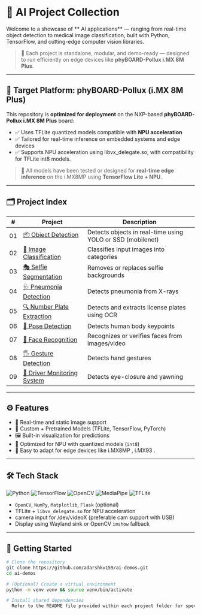 # 🤖 AI Project Collection

Welcome to a showcase of ** AI applications** — ranging from real-time object detection to medical image classification, built with Python, TensorFlow, and cutting-edge computer vision libraries.  

> 🚀 Each project is standalone, modular, and demo-ready — designed to run efficiently on edge devices like **phyBOARD-Pollux i.MX 8M Plus**.

---

## 🧭 Target Platform: phyBOARD-Pollux (i.MX 8M Plus)

This repository is **optimized for deployment** on the NXP-based **phyBOARD-Pollux i.MX 8M Plus** board:

- ✅ Uses TFLite quantized models compatible with **NPU acceleration**
- ✅ Tailored for real-time inference on embedded systems and edge devices
- ✅ Supports NPU acceleration using libvx_delegate.so, with compatibility for TFLite int8 models.

> 🧠 All models have been tested or designed for **real-time edge inference** on the i.MX8MP using **TensorFlow Lite + NPU**.

---

## 🗂️ Project Index

| # | Project | Description |
|--|---------|-------------|
| 01 | [📦 Object Detection](./01-object_detection) | Detects objects in real-time using YOLO or SSD (mobilenet)
| 02 | [🧠 Image Classification](./02-image_classification) | Classifies input images into categories
| 03 | [🎭 Selfie Segmentation](./03-selfie-segmenter) | Removes or replaces selfie backgrounds 
| 04 | [🩺 Pneumonia Detection](./04-pneumonia) | Detects pneumonia from X-rays
| 05 | [🔍 Number Plate Extraction](./05-numberplate_extraction) | Detects and extracts license plates using OCR
| 06 | [🕺 Pose Detection](./06-pose_detection) | Detects human body keypoints
| 07 | [👤 Face Recognition](./07-face_recognition) | Recognizes or verifies faces from images/video 
| 08 | [🖐️ Gesture Detection](./08-gesture_detection) | Detects hand gestures 
| 09 | [🚗 Driver Monitoring System](./09-driver_monitoring_system) | Detects eye-closure and yawning


---

## ⚙️ Features

- 📸 Real-time and static image support
- 🧠 Custom + Pretrained Models (TFLite, TensorFlow, PyTorch)
- 🖼️ Built-in visualization for predictions
- 🧩 Optimized for NPU with quantized models (`int8`)
- 🔧 Easy to adapt for edge devices like i.MX8MP , i.MX93 .

---

## 🛠️ Tech Stack

![Python](https://img.shields.io/badge/Python-3.8%2B-blue)
![TensorFlow](https://img.shields.io/badge/TensorFlow-2.x-orange)
![OpenCV](https://img.shields.io/badge/OpenCV-4.x-lightgrey)
![MediaPipe](https://img.shields.io/badge/MediaPipe-AI-green)
![TFLite](https://img.shields.io/badge/TFLite-Quantized-yellow)

- `OpenCV`, `NumPy`, `Matplotlib`, `Flask` (optional)
- TFLite + `libvx_delegate.so` for NPU acceleration
- camera input for /dev/videoX (preferable cam support with USB)
- Display using Wayland sink or OpenCV `imshow` fallback

---

## 🚀 Getting Started

```bash
# Clone the repository
git clone https://github.com/adarshkv159/ai-demos.git
cd ai-demos

# (Optional) Create a virtual environment
python -m venv venv && source venv/bin/activate

# Install shared dependencies
  Refer to the README file provided within each project folder for specific instructions.


